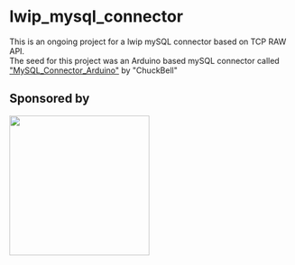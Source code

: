 # lwip_mysql_connector
This is an ongoing  project for a lwip mySQL connector based on TCP RAW API.<br>
The seed for this project was an Arduino based mySQL connector called ["MySQL_Connector_Arduino"](https://github.com/ChuckBell/MySQL_Connector_Arduino) by "ChuckBell"

## Sponsored by

<a href = "https://the-diy-life.co">
<img src="https://the-diy-life.co/images/logo_diylife.jpg"  width="248" height="248">
</a>

